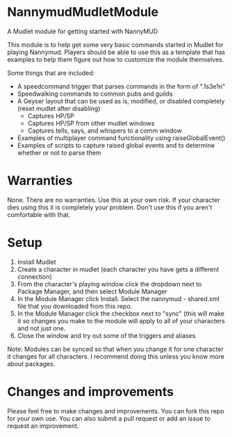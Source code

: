# NannymudMudletModule

A Mudlet module for getting started with NannyMUD

This module is to help get some very basic commands started in Mudlet for playing Nannymud. Players should be able to use this as a template that has examples to help them figure out how to customize the module themselves.

Some things that are included:

- A speedcommand trigger that parses commands in the form of ".1s3e1n"
- Speedwalking commands to common pubs and guilds
- A Geyser layout that can be used as is, modified, or disabled completely (reset mudlet after disabling)
  - Captures HP/SP
  - Captures HP/SP from other mudlet windows
  - Captures tells, says, and whispers to a comm window
- Examples of multiplayer command functionality using raiseGlobalEvent()
- Examples of scripts to capture raised global events and to determine whether or not to parse them

# Warranties

None. There are no warranties. Use this at your own risk. If your character dies using this it is completely your problem. Don't use this if you aren't comfortable with that.

# Setup

1) Install Mudlet
2) Create a character in mudlet (each character you have gets a different connection)
3) From the character's playing window click the dropdown next to Package Manager, and then select Module Manager
4) In the Module Manager click Install. Select the nannymud - shared.xml file that you downloaded from this repo.
5) In the Module Manager click the checkbox next to "sync" (this will make it so changes you make to the module will apply to all of your characters and not just one.
6) Close the window and try out some of the triggers and aliases.

Note: Modules can be synced so that when you change it for one character it changes for all characters. I recommend doing this unless you know more about packages.

# Changes and improvements

Please feel free to make changes and improvements. You can fork this repo for your own use. You can also submit a pull request or add an issue to request an improvement.
